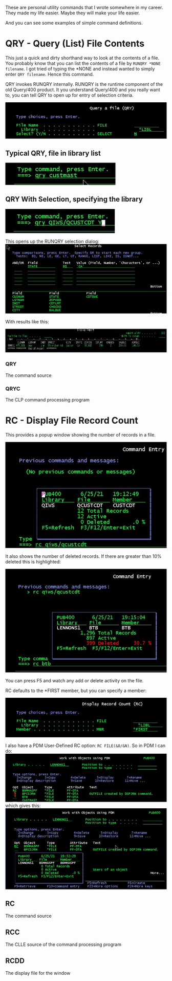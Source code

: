These are personal utility commands that I wrote somewhere in my career. They made my life easier. Maybe they will make your life easier. 

And you can see some examples of simple command definitions.

# QRY - Query (List) File Contents

This just a quick and dirty shorthand way to look at the contents of a file. You probably know that you can list the contents of a file by `RUNQRY *NONE filename`. I got tried of typing the *NONE and instead wanted to simply  enter `QRY filename`. Hence this command.

QRY invokes RUNQRY internally. RUNQRY is the runtime component of the old Query/400 product. It you understand Query/400 and you really want to, you can tell QRY to open up for  entry  of selection criteria.

![QRY Prompter](Images/QRY_1.jpg)

## Typical QRY, file in library list

![Typical QRY](Images/QRY_2.jpg)

## QRY With Selection, specifying the library

![Qry with Selection](Images/QRY_3.jpg)

This opens up the RUNQRY selection dialog:
![QRY selection dialog](Images/QRY_3A.jpg)

With results like this:

![QRY results](Images/QRY_3B.jpg)

### QRY

The command source

### QRYC

The CLP command processing program

# RC - Display File Record Count

This provides a popup window showing the number of records in a file.

![RC example display 1](Images/RC_1A.jpg)

It also shows the number of deleted records. If there are greater than 10% deleted this is highlighted:

![RC example Display 2](Images/RC_1B.jpg)

You can press F5 and watch any add or delete activity on the file.

RC defaults to the *FIRST member, but you can specify a member:

![RC Prompt](Images/RC_2.jpg)

I also have a PDM User-Defined RC option: `RC FILE(&O/&N)`.  So in PDM I can do:
![RC PDM 1](Images/RC_3A.jpg)
which gives this:
![RC PDM 2](Images/RC_3B.jpg)

## RC

The command source

## RCC

The CLLE source of the command processing program

## RCDD

The display file for the window

